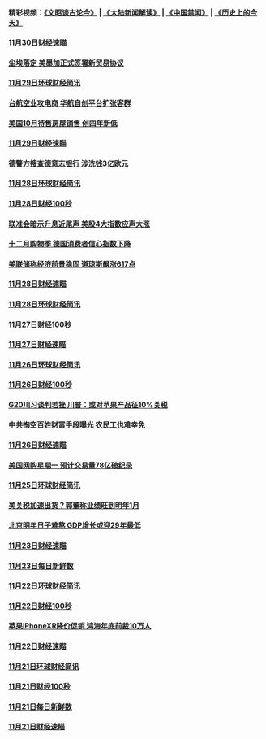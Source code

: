 #### 精彩视频：[《文昭谈古论今》](https://github.com/gfw-breaker/wenzhao/blob/master/README.md?t=12011531?t=12011230?t=12010931) | [《大陆新闻解读》](https://github.com/gfw-breaker/ntdtv-comedy/blob/master/README.md?t=12011531?t=12011230?t=12010931) | [《中国禁闻》](https://github.com/gfw-breaker/ntdtv-news/blob/master/README.md?t=12011531?t=12011230?t=12010931) | [《历史上的今天》](https://github.com/gfw-breaker/today-in-history/blob/master/README.md?t=12011531?t=12011230?t=12010931) 

#### [11月30日财经速瞄](../pages/news208/a1401507.md?t=12011531?t=12011230?t=12010931) 

#### [尘埃落定 美墨加正式签署新贸易协议](../pages/news208/a1401468.md?t=12011531?t=12011230?t=12010931) 

#### [11月29日环球财经简讯](../pages/news208/a1401465.md?t=12011531?t=12011230?t=12010931) 

#### [台航空业攻电商 华航自创平台扩张客群](../pages/news208/a1401437.md?t=12011531?t=12011230?t=12010931) 

#### [美国10月待售房屋销售 创四年新低](../pages/news208/a1401370.md?t=12011531?t=12011230?t=12010931) 

#### [11月29日财经速瞄](../pages/news208/a1401361.md?t=12011531?t=12011230?t=12010931) 

#### [德警方搜查德意志银行 涉洗钱3亿欧元](../pages/news208/a1401321.md?t=12011531?t=12011230?t=12010931) 

#### [11月28日环球财经简讯](../pages/news208/a1401308.md?t=12011531?t=12011230?t=12010931) 

#### [11月28日财经100秒](../pages/news208/a1401297.md?t=12011531?t=12011230?t=12010931) 

#### [联准会暗示升息近尾声 美股4大指数应声大涨](../pages/news208/a1401258.md?t=12011531?t=12011230?t=12010931) 

#### [十二月购物季 德国消费者信心指数下降](../pages/news208/a1401166.md?t=12011531?t=12011230?t=12010931) 

#### [美联储称经济前景稳固 道琼斯飙涨617点](../pages/news208/a1401214.md?t=12011531?t=12011230?t=12010931) 

#### [11月28日财经速瞄](../pages/news208/a1401210.md?t=12011531?t=12011230?t=12010931) 

#### [11月28日环球财经简讯](../pages/news208/a1401164.md?t=12011531?t=12011230?t=12010931) 

#### [11月27日财经100秒](../pages/news208/a1401144.md?t=12011531?t=12011230?t=12010931) 

#### [11月27日财经速瞄](../pages/news208/a1401040.md?t=12011531?t=12011230?t=12010931) 

#### [11月26日环球财经简讯](../pages/news208/a1400989.md?t=12011531?t=12011230?t=12010931) 

#### [11月26日财经100秒](../pages/news208/a1400971.md?t=12011531?t=12011230?t=12010931) 

#### [G20川习谈判若挫 川普：或对苹果产品征10%关税](../pages/news208/a1400956.md?t=12011531?t=12011230?t=12010931) 

#### [中共掏空百姓财富手段曝光 农民工也难幸免](../pages/news208/a1400801.md?t=12011531?t=12011230?t=12010931) 

#### [11月26日财经速瞄](../pages/news208/a1400897.md?t=12011531?t=12011230?t=12010931) 

#### [美国网购星期一 预计交易量78亿破纪录](../pages/news208/a1400853.md?t=12011531?t=12011230?t=12010931) 

#### [11月25日环球财经简讯](../pages/news208/a1400834.md?t=12011531?t=12011230?t=12010931) 

#### [美关税加速出货？郭董称业绩旺到明年1月](../pages/news208/a1400825.md?t=12011531?t=12011230?t=12010931) 

#### [北京明年日子难熬  GDP增长或迎29年最低](../pages/news208/a1400727.md?t=12011531?t=12011230?t=12010931) 

#### [11月23日财经速瞄](../pages/news208/a1400579.md?t=12011531?t=12011230?t=12010931) 

#### [11月23日每日新鲜数](../pages/news208/a1400561.md?t=12011531?t=12011230?t=12010931) 

#### [11月22日环球财经简讯](../pages/news208/a1400540.md?t=12011531?t=12011230?t=12010931) 

#### [11月22日财经100秒](../pages/news208/a1400521.md?t=12011531?t=12011230?t=12010931) 

#### [苹果iPhoneXR降价促销  鸿海年底前裁10万人](../pages/news208/a1400490.md?t=12011531?t=12011230?t=12010931) 

#### [11月22日财经速瞄](../pages/news208/a1400437.md?t=12011531?t=12011230?t=12010931) 

#### [11月21日环球财经简讯](../pages/news208/a1400399.md?t=12011531?t=12011230?t=12010931) 

#### [11月21日财经100秒](../pages/news208/a1400374.md?t=12011531?t=12011230?t=12010931) 

#### [11月21日每日新鲜数](../pages/news208/a1400288.md?t=12011531?t=12011230?t=12010931) 

#### [11月21日财经速瞄](../pages/news208/a1400286.md?t=12011531?t=12011230?t=12010931) 

